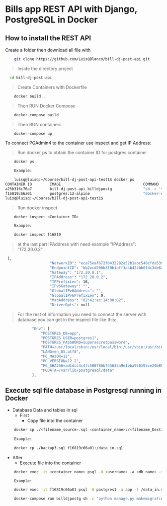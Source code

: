 <!-- # bill-dj-post-api -->
# Bills app REST API with Django, PostgreSQL in Docker

## How to install the REST API

Create a folder then download all file with

```bash
    git clone https://github.com/LuisQBlanco/bill-dj-post-api.git
```

> Inside the directory project

```bash
  cd bill-dj-post-api
```
> Create Containers with Dockerfile
``` bash
    docker build .
```
> Then RUN Docker Compose
``` bash
    docker-compose build
```
> Then RUN containers
``` bash
    docker-compose up
```
To connect PGAdmin4 to the container use inspect and get IP Address: 
> Run docker ps to obtain the container ID for postgres container
```bash
    docker ps

    Example:

    luisq@luisq:~/Course/bill-dj-post-api-test1$ docker ps
CONTAINER ID        IMAGE                                     COMMAND                  CREATED              STATUS              PORTS                    NAMES
a25b316c76a7        bill-dj-post-api_billdjpostg              "sh -c 'sleep 207360…"   About a minute ago   Up About a minute   0.0.0.0:8000->8000/tcp   bill-dj-post-api_billdjpostg_1
f16819c66a01        postgres:12-alpine                        "docker-entrypoint.s…"   About a minute ago   Up About a minute   5432/tcp                 bill-dj-post-api_db_1
luisq@luisq:~/Course/bill-dj-post-api-test1$ 

```

> Run docker inspect
```bash
    docker inspect <Container ID>

    Example:

    docker inspect f16819

```
> at the last part IPAddress with need example "IPAddress": "172.20.0.2"
```bash
 ],
                    "NetworkID": "eca75eaf672f8432282a52b1abc540cfda539e2379bb836e75960ad80da7fa88",
                    "EndpointID": "bb2ecd206b3f0b1aff1a4b424bb0f4c3de62fdbac87296348433bf0a114ed0ee",
                    "Gateway": "172.20.0.1",
                    "IPAddress": "172.20.0.2",
                    "IPPrefixLen": 16,
                    "IPv6Gateway": "",
                    "GlobalIPv6Address": "",
                    "GlobalIPv6PrefixLen": 0,
                    "MacAddress": "02:42:ac:14:00:02",
                    "DriverOpts": null

```
> For the rest of information you need to connect the server with database you can get in the inspect file like this: 
```bash
            "Env": [
                "POSTGRES_DB=app",
                "POSTGRES_USER=postgres1",
                "POSTGRES_PASSWORD=supersecretpassword",
                "PATH=/usr/local/sbin:/usr/local/bin:/usr/sbin:/usr/bin:/sbin:/bin",
                "LANG=en_US.utf8",
                "PG_MAJOR=12",
                "PG_VERSION=12.2",
                "PG_SHA256=ad1dcc4c4fc500786b745635a9e1eba950195ce20b8913f50345bb7d5369b5de",
                "PGDATA=/var/lib/postgresql/data"
            ],
```

## Execute sql file database in Postgresql running in Docker

* Database  Data and tables in sql
  * First
    * Copy file into the container
    
```bash
    docker cp ./<filename_source>.sql <container_name>:/<filename_Destination>.sql
    
    Example:

    docker cp ./backup3.sql f16819c66a01:/data_in.sql
```

* After
    * Execute file into the container
    
```bash
    docker exec -it <container_name> psql -U <username> -a <db_name> -f /<filename_in_container>.sql

    Example:

    docker exec -it f16819c66a01 psql -U postgres1 -a app -f /data_in.sql
```

```bash
    docker-compose run billdjpostg sh -c "python manage.py makemigrations"
```